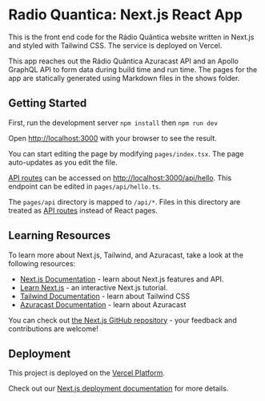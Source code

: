 # Radio Quantica: Next.js React App

This is the front end code for the Rádio Quântica website written in Next.js and styled with Tailwind CSS. The service is deployed on Vercel.

This app reaches out the Rádio Quântica Azuracast API and an Apollo GraphQL API to form data during build time and run time. The pages for the app are statically generated using Markdown files in the shows folder.

## Getting Started

First, run the development server `npm install` then `npm run dev`

Open [http://localhost:3000](http://localhost:3000) with your browser to see the result.

You can start editing the page by modifying `pages/index.tsx`. The page auto-updates as you edit the file.

[API routes](https://nextjs.org/docs/api-routes/introduction) can be accessed on [http://localhost:3000/api/hello](http://localhost:3000/api/hello). This endpoint can be edited in `pages/api/hello.ts`.

The `pages/api` directory is mapped to `/api/*`. Files in this directory are treated as [API routes](https://nextjs.org/docs/api-routes/introduction) instead of React pages.

## Learning Resources

To learn more about Next.js, Tailwind, and Azuracast, take a look at the following resources:

- [Next.js Documentation](https://nextjs.org/docs) - learn about Next.js features and API.
- [Learn Next.js](https://nextjs.org/learn) - an interactive Next.js tutorial.
- [Tailwind Documentation](https://tailwindcss.com/docs/installation) - learn about Tailwind CSS
- [Azuracast Documentation](https://docs.azuracast.com/en/home) - learn about Azuracast

You can check out [the Next.js GitHub repository](https://github.com/vercel/next.js/) - your feedback and contributions are welcome!

## Deployment

This project is deployed on the [Vercel Platform](https://vercel.com/new?utm_medium=default-template&filter=next.js&utm_source=create-next-app&utm_campaign=create-next-app-readme).

Check out our [Next.js deployment documentation](https://nextjs.org/docs/deployment) for more details.
